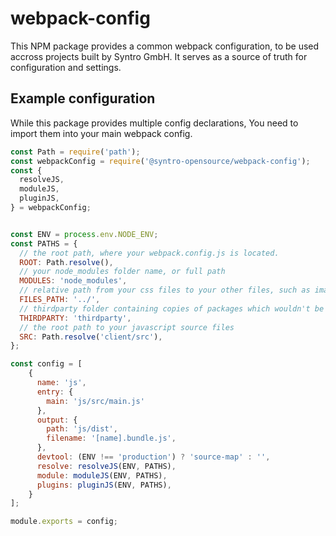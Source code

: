 # webpack-config

This NPM package provides a common webpack configuration, to be used accross
projects built by Syntro GmbH. It serves as a source of truth for configuration
and settings.


## Example configuration

While this package provides multiple config declarations, You need to import
them into your main webpack config.

```js
const Path = require('path');
const webpackConfig = require('@syntro-opensource/webpack-config');
const {
  resolveJS,
  moduleJS,
  pluginJS,
} = webpackConfig;


const ENV = process.env.NODE_ENV;
const PATHS = {
  // the root path, where your webpack.config.js is located.
  ROOT: Path.resolve(),
  // your node_modules folder name, or full path
  MODULES: 'node_modules',
  // relative path from your css files to your other files, such as images and fonts
  FILES_PATH: '../',
  // thirdparty folder containing copies of packages which wouldn't be available on NPM
  THIRDPARTY: 'thirdparty',
  // the root path to your javascript source files
  SRC: Path.resolve('client/src'),
};

const config = [
    {
      name: 'js',
      entry: {
        main: 'js/src/main.js'
      },
      output: {
        path: 'js/dist',
        filename: '[name].bundle.js',
      },
      devtool: (ENV !== 'production') ? 'source-map' : '',
      resolve: resolveJS(ENV, PATHS),
      module: moduleJS(ENV, PATHS),
      plugins: pluginJS(ENV, PATHS),
    }
];

module.exports = config;
```
